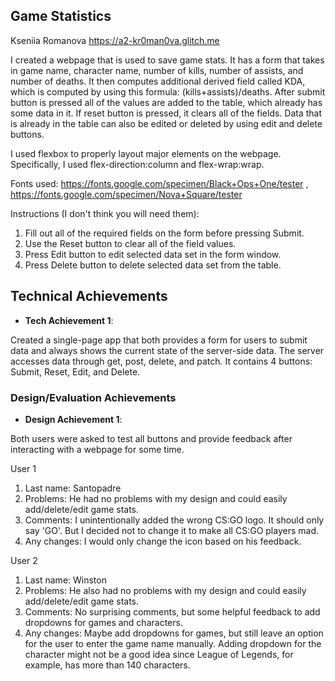 ## Game Statistics

Kseniia Romanova https://a2-kr0man0va.glitch.me

I created a webpage that is used to save game stats. It has a form that takes in game name, character name, number of kills, number of assists, and number of deaths. It then computes additional derived field called KDA, which is computed by using this formula: (kills+assists)/deaths. After submit button is pressed all of the values are added to the table, which already has some data in it. If reset button is pressed, it clears all of the fields. Data that is already in the table can also be edited or deleted by using edit and delete buttons.

I used flexbox to properly layout major elements on the webpage. Specifically, I used flex-direction:column and flex-wrap:wrap.

Fonts used: https://fonts.google.com/specimen/Black+Ops+One/tester , https://fonts.google.com/specimen/Nova+Square/tester 

Instructions (I don't think you will need them):
1. Fill out all of the required fields on the form before pressing Submit.
2. Use the Reset button to clear all of the field values.
3. Press Edit button to edit selected data set in the form window.
4. Press Delete button to delete selected data set from the table.

## Technical Achievements
- **Tech Achievement 1**:

Created a single-page app that both provides a form for users to submit data and always shows the current state of the server-side data.
The server accesses data through get, post, delete, and patch.
It contains 4 buttons: Submit, Reset, Edit, and Delete.

### Design/Evaluation Achievements
- **Design Achievement 1**: 

Both users were asked to test all buttons and provide feedback after interacting with a webpage for some time.

User 1
1. Last name: Santopadre
2. Problems: He had no problems with my design and could easily add/delete/edit game stats.
3. Comments: I unintentionally added the wrong CS:GO logo. It should only say 'GO'. But I decided not to change it to make all CS:GO players mad.
4. Any changes: I would only change the icon based on his feedback.

User 2
1. Last name: Winston
2. Problems: He also had no problems with my design and could easily add/delete/edit game stats.
3. Comments: No surprising comments, but some helpful feedback to add dropdowns for games and characters.
4. Any changes: Maybe add dropdowns for games, but still leave an option for the user to enter the game name manually. Adding dropdown for the character might not be a good idea since League of Legends, for example, has more than 140 characters.
